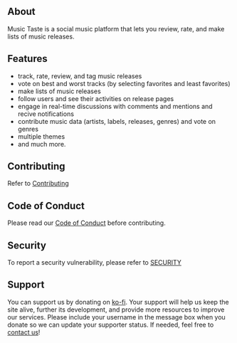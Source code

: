 ## About

Music Taste is a social music platform that lets you review, rate, and make lists of music releases.

## Features

- track, rate, review, and tag music releases
- vote on best and worst tracks (by selecting favorites and least favorites)
- make lists of music releases
- follow users and see their activities on release pages
- engage in real-time discussions with comments and mentions and recive notifications
- contribute music data (artists, labels, releases, genres) and vote on genres
- multiple themes
- and much more.

## Contributing

Refer to [Contributing](CONTRIBUTING.md)

## Code of Conduct

Please read our [Code of Conduct](CODE_OF_CONDUCT.md) before contributing.

## Security

To report a security vulnerability, please refer to [SECURITY](SECURITY.md)

## Support

You can support us by donating on [ko-fi](https://ko-fi.com/musictaste). Your support will help us keep the site alive, further its development, and provide more resources to improve our services.
Please include your username in the message box when you donate so we can update your supporter status. If needed, feel free to [contact us](hello@musictaste.xyz)!
